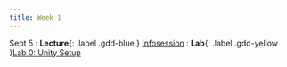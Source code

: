 ```yaml
---
title: Week 1
---
```


Sept 5
: **Lecture**{: .label .gdd-blue } [Infosession]
: **Lab**{: .label .gdd-yellow }[Lab 0: Unity Setup]


<!-- [Infosession]: -->

[Lab 0: Unity Setup]: ./../pages/labs/lab0/lab0
[Infosession]: https://docs.google.com/presentation/d/1XZvbU04VFZql95DOW3XLAmiXshQYpyc1jA4XRUI8O1c/edit?usp=sharing
